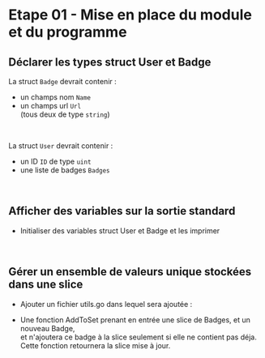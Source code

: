 
# Etape 01 - Mise en place du module et du programme

## Déclarer les types struct User et Badge

La struct `Badge` devrait contenir :  

* un champs nom `Name`
* un champs url `Url`  
(tous deux de type `string`)

<br>

La struct `User` devrait contenir :  

* un ID `ID` de type `uint`
* une liste de badges `Badges`

<br>

## Afficher des variables sur la sortie standard

* Initialiser des variables struct User et Badge et les imprimer

<br>


## Gérer un ensemble de valeurs unique stockées dans une slice

* Ajouter un fichier utils.go dans lequel sera ajoutée :

* Une fonction AddToSet prenant en entrée une slice de Badges, et un nouveau Badge,  
  et n'ajoutera ce badge à la slice seulement si elle ne contient pas déja.  
  Cette fonction retournera la slice mise à jour.

